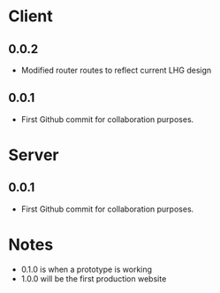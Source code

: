 # Client

## 0.0.2
* Modified router routes to reflect current LHG design

## 0.0.1
* First Github commit for collaboration purposes.

# Server

## 0.0.1
* First Github commit for collaboration purposes.

# Notes

* 0.1.0 is when a prototype is working
* 1.0.0 will be the first production website